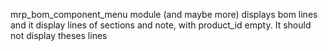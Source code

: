 mrp_bom_component_menu module (and maybe more) displays bom lines and it
display lines of sections and note, with product_id empty. It should not
display theses lines
